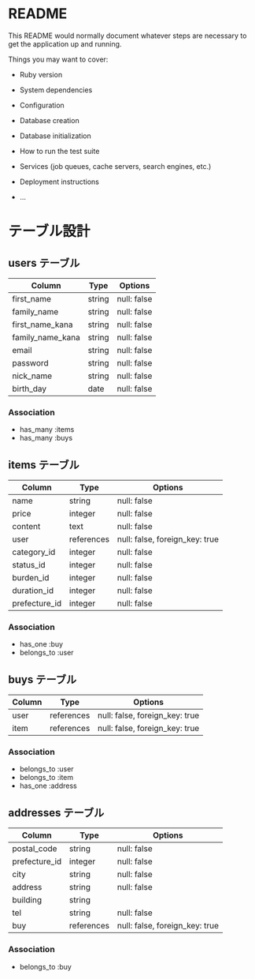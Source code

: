 # README

This README would normally document whatever steps are necessary to get the
application up and running.

Things you may want to cover:

* Ruby version

* System dependencies

* Configuration

* Database creation

* Database initialization

* How to run the test suite

* Services (job queues, cache servers, search engines, etc.)

* Deployment instructions

* ...

#  テーブル設計

## users テーブル

| Column          | Type     | Options               |
| --------------- | -------- | --------------------- |
| first_name      | string   | null: false           |
| family_name     | string   | null: false           |
| first_name_kana | string   | null: false           |
| family_name_kana| string   | null: false           |
| email           | string   | null: false           |
| password        | string   | null: false           |
| nick_name       | string   | null: false           |
| birth_day       | date     | null: false           |

### Association

- has_many :items
- has_many :buys

## items テーブル

| Column       | Type      | Options                        |
| -------------| --------- | ------------------------------ |
| name         | string    | null: false                    |
| price        | integer   | null: false                    |
| content      | text      | null: false                    |
| user         | references| null: false, foreign_key: true |
| category_id  | integer   | null: false                    |
| status_id    | integer   | null: false                    |
| burden_id    | integer   | null: false                    |
| duration_id  | integer   | null: false                    |
| prefecture_id| integer   | null: false                    |

### Association

- has_one :buy
- belongs_to :user

## buys テーブル

| Column    | Type      | Options                        |
| --------- | --------- | ------------------------------ |
| user      | references| null: false, foreign_key: true |
| item      | references| null: false, foreign_key: true |

### Association

- belongs_to :user
- belongs_to :item
- has_one :address

## addresses テーブル

| Column        | Type      | Options                        |
| ------------- | --------- | ------------------------------ |
| postal_code   | string    | null: false                    |
| prefecture_id | integer   | null: false                    |
| city          | string    | null: false                    |
| address       | string    | null: false                    |
| building      | string    |                                |
| tel           | string    | null: false                    |
| buy           | references| null: false, foreign_key: true |

### Association

- belongs_to :buy